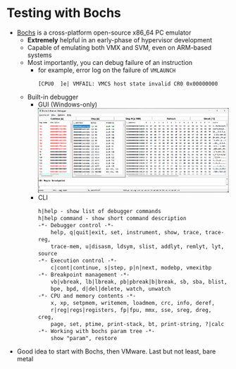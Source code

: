 # Testing with Bochs
- [Bochs](https://github.com/bochs-emu/Bochs) is a cross-platform open-source x86_64 PC emulator
  - **Extremely** helpful in an early-phase of hypervisor development
  - Capable of emulating both VMX and SVM, even on ARM-based systems
  - Most importantly, you can debug failure of an instruction
    - for example, error log on the failure of `VMLAUNCH`
      ```log
      [CPU0  ]e| VMFAIL: VMCS host state invalid CR0 0x00000000
      ```
  - Built-in debugger
    - GUI (Windows-only)
      ![](Bochs_debugger_gui.png)
    - CLI
      ```log
      h|help - show list of debugger commands
      h|help command - show short command description
      -*- Debugger control -*-
          help, q|quit|exit, set, instrument, show, trace, trace-reg,
          trace-mem, u|disasm, ldsym, slist, addlyt, remlyt, lyt, source
      -*- Execution control -*-
          c|cont|continue, s|step, p|n|next, modebp, vmexitbp
      -*- Breakpoint management -*-
          vb|vbreak, lb|lbreak, pb|pbreak|b|break, sb, sba, blist,
          bpe, bpd, d|del|delete, watch, unwatch
      -*- CPU and memory contents -*-
          x, xp, setpmem, writemem, loadmem, crc, info, deref,
          r|reg|regs|registers, fp|fpu, mmx, sse, sreg, dreg, creg,
          page, set, ptime, print-stack, bt, print-string, ?|calc
      -*- Working with bochs param tree -*-
          show "param", restore
      ```
- Good idea to start with Bochs, then VMware. Last but not least, bare metal
